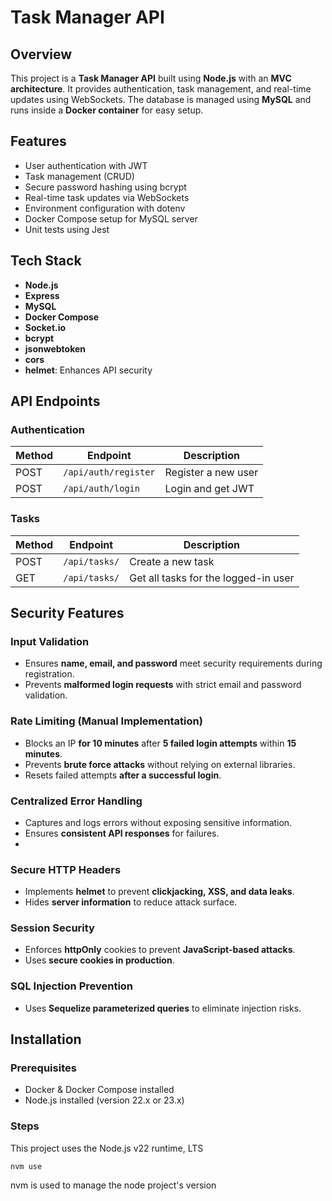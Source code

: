 # Task Manager API

## Overview

This project is a **Task Manager API** built using **Node.js** with an **MVC architecture**. It provides authentication, task management, and real-time updates using WebSockets. The database is managed using **MySQL** and runs inside a **Docker container** for easy setup.

## Features

- User authentication with JWT
- Task management (CRUD)
- Secure password hashing using bcrypt
- Real-time task updates via WebSockets
- Environment configuration with dotenv
- Docker Compose setup for MySQL server
- Unit tests using Jest

## Tech Stack

- **Node.js**
- **Express**
- **MySQL**
- **Docker Compose**
- **Socket.io**
- **bcrypt**
- **jsonwebtoken**
- **cors**
- **helmet**: Enhances API security

## API Endpoints

### Authentication

| Method | Endpoint           | Description       |
|--------|-------------------|-------------------|
| POST   | `/api/auth/register` | Register a new user |
| POST   | `/api/auth/login`    | Login and get JWT |

### Tasks

| Method | Endpoint        | Description                      |
|--------|----------------|----------------------------------|
| POST   | `/api/tasks/`   | Create a new task               |
| GET    | `/api/tasks/`   | Get all tasks for the logged-in user |

## Security Features

### Input Validation
- Ensures **name, email, and password** meet security requirements during registration.
- Prevents **malformed login requests** with strict email and password validation.

### Rate Limiting (Manual Implementation)
- Blocks an IP **for 10 minutes** after **5 failed login attempts** within **15 minutes**.
- Prevents **brute force attacks** without relying on external libraries.
- Resets failed attempts **after a successful login**.

### Centralized Error Handling
- Captures and logs errors without exposing sensitive information.
- Ensures **consistent API responses** for failures.
- 
### Secure HTTP Headers
- Implements **helmet** to prevent **clickjacking, XSS, and data leaks**.
- Hides **server information** to reduce attack surface.

### Session Security
- Enforces **httpOnly** cookies to prevent **JavaScript-based attacks**.
- Uses **secure cookies in production**.

### SQL Injection Prevention
- Uses **Sequelize parameterized queries** to eliminate injection risks.



## Installation

### Prerequisites

- Docker & Docker Compose installed
- Node.js installed (version 22.x or 23.x)

### Steps

This project uses the Node.js v22 runtime, LTS

`nvm use`

nvm is used to manage the node project's version